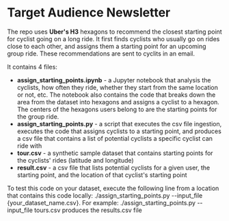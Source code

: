 # Target Audience Newsletter

The repo uses  __Uber's H3__ hexagons to recommend the closest starting point for cyclist going on a long ride. It first finds cyclists who usually go on rides close to each other, and assigns them a starting point for an upcoming group ride. These recommendations are sent to cyclits in an email.

It contains 4 files:
- **assign_starting_points.ipynb** - a Jupyter notebook that analysis the cyclists, how often they ride, whether they start from the same location or not, etc. The notebook also contains the code that breaks down the area from the dataset into hexagons and assigns a cyclist to a hexagon. The centers of the hexagons users belong to are the starting points for the group ride.
- **assign_starting_points.py** - a script that executes the csv file ingestion, executes the code that assigns cyclists to a starting point, and produces a csv file that contains a list of potential cyclists
a specific cyclist can ride with
- **tour.csv** - a synthetic sample dataset that contains starting points for the cyclists' rides (latitude and longitude)
- **result.csv** - a csv file that lists potential cyclists for a given user, the starting point, and the location of that cyclist's starting point

To test this code on your dataset, execute the following line from a location that contains this code locally: ./assign_starting_points.py --input_file {your_dataset_name.csv}. For example: ./assign_starting_points.py --input_file tours.csv produces the results.csv file
 


